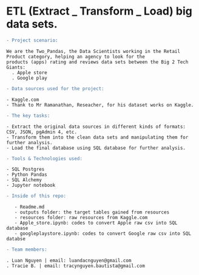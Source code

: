 # ETL (Extract _ Transform _ Load) big data sets.

```diff
- Project scenario:
```

    We are the Two_Pandas, the Data Scientists working in the Retail Product category, helping an agency to look for the 
    products (apps) rating and reviews data sets between the Big 2 Tech Giants: 
      . Apple store
      . Google play 
    
```diff
- Data sources used for the project:
```

    - Kaggle.com
    - Thank to Mr Ramanathan, Reseacher, for his dataset works on Kaggle. 

```diff
- The key tasks:
```

    - Extract the original data sources in different kinds of formats:  CSV, JSON, pgAdmin 4, etc.
    - Transform them into the clean data sets and manipulating them for further analysis. 
    - Load the final database using SQL database for further analysis.

```diff
- Tools & Technologies used:
```

    - SQL Postgres
    - Python Pandas
    - SQL Alchemy
    - Jupyter notebook
  
 ```diff
 - Inside of this repo:
 ```
       - Readme.md
       - outputs folder: the target tables gained from resources
       - resources folder: raw resources from Kaggle.com
       - Apple_store.ipynb: codes to convert Apple raw csv into SQL database
       - googleplaystore.ipynb: codes to convert Google raw csv into SQL databse
 
```diff
- Team members:
```

    . Luan Nguyen | email: luandacnguyen@gmail.com
    . Tracie B. | email: tracynguyen.bautista@gmail.com
    
    
    
